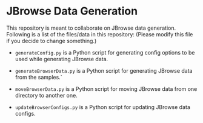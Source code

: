 # JBrowse Data Generation

This repository is meant to collaborate on JBrowse data generation. Following is a list of the files/data in this repository: (Please modify this file if you decide to change something.)

* `generateConfig.py` is a Python script for generating config options to be used while generating JBrowse data.

* `generateBrowserData.py` is a Python script for generating JBrowse data from the samples.`

* `moveBrowserData.py` is a Python script for moving JBrowse data from one directory to another one.

* `updateBrowserConfigs.py` is a Python script for updating JBrowse data configs.
